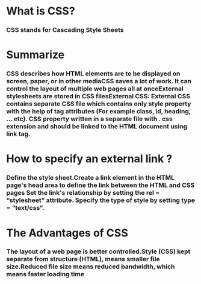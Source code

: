 # What is CSS?
### CSS stands for Cascading Style Sheets

# Summarize

### CSS describes how HTML elements are to be displayed on screen, paper, or in other mediaCSS saves a lot of work. It can control the layout of multiple web pages all at onceExternal stylesheets are stored in CSS filesExternal CSS: External CSS contains separate CSS file which contains only style property with the help of tag attributes (For example class, id, heading, … etc). CSS property written in a separate file with . css extension and should be linked to the HTML document using link tag.‏

# How to specify an external link ?
### Define the style sheet.Create a link element in the HTML page's head area to define the link between the HTML and CSS pages Set the link's relationship by setting the rel = “stylesheet” attribute. Specify the type of style by setting type = “text/css“.

# The Advantages of CSS
### The layout of a web page is better controlled.Style (CSS) kept separate from structure (HTML), means smaller file size.Reduced file size means reduced bandwidth, which means faster loading time


